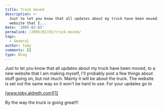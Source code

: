 ```yaml
---
title: Truck moved
description: >-
  Just to let you know that all updates about my truck have been moved, to a new
  website that I...
date: '2005-02-03'
permalink: /2005/02/03/truck-moved/
tags:
  - General
author: Toby
comments: []
type: Blog
---
```


Just to let you know that all updates about my truck have been moved, to
a new website that I am making myself, I\'ll probably post a few things
about stuff going on, but not much. Mainly it will be about the truck.
The website is set out the same way so it won\'t be hard to use. For
your updates go to

[www.toby.aldreth.com][1]

By the way the truck is going great!!!



[1]: https://www.toby.aldreth.com

